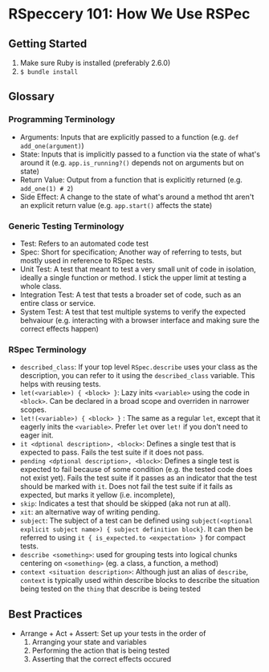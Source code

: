 # RSpeccery 101: How We Use RSPec

## Getting Started

1. Make sure Ruby is installed (preferably 2.6.0)
2. `$ bundle install`

## Glossary

### Programming Terminology
- Arguments: Inputs that are explicitly passed to a function (e.g. `def add_one(argument)`)
- State: Inputs that is implicitly passed to a function via the state of what's around it (e.g. `app.is_running?()` depends not on arguments but on state)
- Return Value: Output from a function that is explicitly returned (e.g. `add_one(1) # 2`)
- Side Effect: A change to the state of what's around a method tht aren't an explicit return value (e.g. `app.start()` affects the state)

### Generic Testing Terminology
- Test: Refers to an automated code test
- Spec: Short for specification; Another way of referring to tests, but mostly used in reference to RSpec tests.
- Unit Test: A test that meant to test a very small unit of code in isolation, ideally a single function or method. I stick the upper limit at testing a whole class.
- Integration Test: A test that tests a broader set of code, such as an entire class or service.
- System Test: A test that test multiple systems to verify the expected behvaiour (e.g. interacting with a browser interface and making sure the correct effects happen)

### RSpec Terminology
- `described_class`: If your top level `RSpec.describe` uses your class as the description, you can refer to it using the `described_class` variable. This helps with reusing tests.
- `let(<variable>) { <block> }`: Lazy inits `<variable>` using the code in `<block>`. Can be declared in a broad scope and overriden in narrower scopes.
- `let!(<variable>) { <block> }` : The same as a regular `let`, except that it eagerly inits the `<variable>`. Prefer `let` over `let!` if you don't need to eager init.
- `it <dptional description>, <block>`: Defines a single test that is expected to pass. Fails the test suite if it does not pass.
- `pending <dptional description>, <block>`: Defines a single test is expected to fail because of some condition (e.g. the tested code does not exist yet). Fails the test suite if it passes as an indicator that the test should be marked with `it`. Does not fail the test suite if it fails as expected, but marks it yellow (i.e. incomplete),
- `skip`: Indicates a test that should be skipped (aka not run at all).
- `xit`: an alternative way of writing pending.
- `subject`: The subject of a test can be defined using `subject(<optional explicit subject name>) { subject definition block}`. It can then be referred to using `it { is_expected.to <expectation> }` for compact tests.
- `describe <something>`: used for grouping tests into logical chunks centering on `<something>` (eg. a class, a function, a method)
- `context <situation description>`: Although just an alias of `describe`, `context` is typically used within describe blocks to describe the situation being tested on the `thing` that describe is being tested


## Best Practices
- Arrange + Act + Assert: Set up your tests in the order of
  1. Arranging your state and variables
  2. Performing the action that is being tested
  3. Asserting that the correct effects occured
